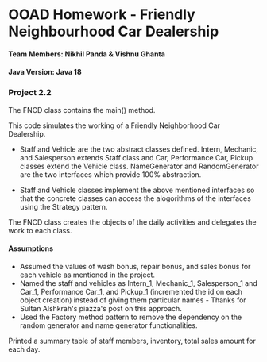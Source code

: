 # OOAD Homework - Friendly Neighbourhood Car Dealership
#### Team Members: Nikhil Panda & Vishnu Ghanta
#### Java Version: Java 18

### Project 2.2

The FNCD class contains the main() method.

This code simulates the working of a Friendly Neighborhood Car Dealership. 

- Staff and Vehicle are the two abstract classes defined. Intern, Mechanic, and Salesperson extends Staff class and Car, Performance Car, Pickup classes extend the Vehicle class. NameGenerator and RandomGenerator are the two interfaces which provide 100% abstraction.

- Staff and Vehicle classes implement the above mentioned interfaces so that the concrete classes can access the alogorithms of the interfaces using the Strategy pattern.

The FNCD class creates the objects of the daily activities and delegates the work to each class.

#### Assumptions
- Assumed the values of wash bonus, repair bonus, and sales bonus for each vehicle as mentioned in the project.
- Named the staff and vehicles as Intern_1, Mechanic_1, Salesperson_1 and Car_1, Performance Car_1, and Pickup_1 (incremented the id on each object creation) instead of giving them particular names - Thanks for Sultan Alshkrah's piazza's post on this approach.
- Used the Factory method pattern to remove the dependency on the random generator and name generator functionalities.

Printed a summary table of staff members, inventory, total sales amount for each day.
